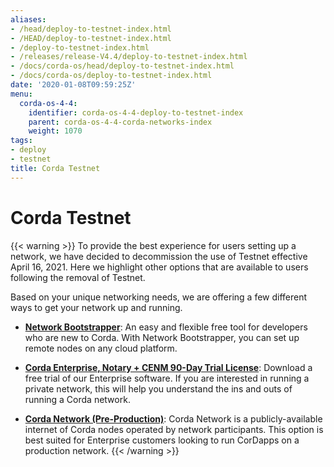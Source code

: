 ```yaml
---
aliases:
- /head/deploy-to-testnet-index.html
- /HEAD/deploy-to-testnet-index.html
- /deploy-to-testnet-index.html
- /releases/release-V4.4/deploy-to-testnet-index.html
- /docs/corda-os/head/deploy-to-testnet-index.html
- /docs/corda-os/deploy-to-testnet-index.html
date: '2020-01-08T09:59:25Z'
menu:
  corda-os-4-4:
    identifier: corda-os-4-4-deploy-to-testnet-index
    parent: corda-os-4-4-corda-networks-index
    weight: 1070
tags:
- deploy
- testnet
title: Corda Testnet
---
```


# Corda Testnet

{{< warning >}}
To provide the best experience for users setting up a network, we have decided to decommission the use of Testnet effective April 16, 2021. Here we highlight other options that are available to users following the removal of Testnet.

Based on your unique networking needs, we are offering a few different ways to get your network up and running.

* [**Network Bootstrapper**](network-bootstrapper.md): An easy and flexible free tool for developers who are new to Corda. With Network Bootstrapper, you can set up remote nodes on any cloud platform.

* [**Corda Enterprise, Notary + CENM 90-Day Trial License**](https://customerhub.r3.com/s/sign-up): Download a free trial of our Enterprise software. If you are interested in running a private network, this will help you understand the ins and outs of running a Corda network.

* [**Corda Network (Pre-Production)**](https://corda.network/): Corda Network is a publicly-available internet of Corda nodes operated by network participants. This option is best suited for Enterprise customers looking to run CorDapps on a production network.
{{< /warning >}}

